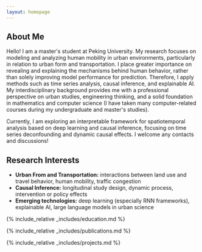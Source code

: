 ```yaml
---
layout: homepage
---
```


## About Me

Hello! I am a master's student at Peking University. My research focuses on modeling and analyzing human mobility in urban environments, particularly in relation to urban form and transportation. I place greater importance on revealing and explaining the mechanisms behind human behavior, rather than solely improving model performance for prediction. Therefore, I apply methods such as time series analysis, causal inference, and explainable AI. My interdisciplinary background provides me with a professional perspective on urban studies, engineering thinking, and a solid foundation in mathematics and computer science (I have taken many computer-related courses during my undergraduate and master's studies). 

Currently, I am exploring an interpretable framework for spatiotemporal analysis based on deep learning and causal inference, focusing on time series deconfounding and dynamic causal effects. I welcome any contacts and discussions!

## Research Interests

- **Urban From and Transportation:** interactions between land use and travel behavior, human mobility, traffic congestion
- **Causal Inference:** longitudinal study design, dynamic process, intervention or policy effects
- **Emerging technologies:** deep learning (especially RNN frameworks), explainable AI, large language models in urban science

{% include_relative _includes/education.md %}

{% include_relative _includes/publications.md %}

{% include_relative _includes/projects.md %}
